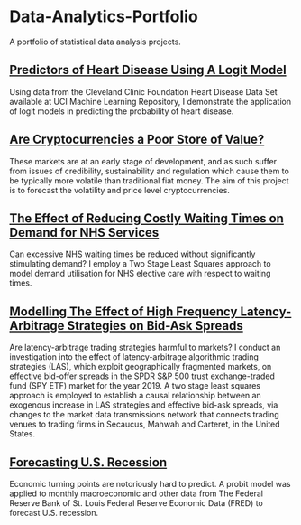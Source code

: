 # Data-Analytics-Portfolio

A portfolio of statistical data analysis projects.

## [Predictors of Heart Disease Using A Logit Model](https://rpubs.com/annaew/939427)

Using data from the Cleveland Clinic Foundation Heart Disease Data Set available at UCI Machine Learning Repository, I demonstrate the application of logit models in predicting the probability of heart disease.

## [Are Cryptocurrencies a Poor Store of Value?](https://rpubs.com/annaew/939436)

These markets are at an early stage of development, and as such suffer from issues of credibility, sustainability and regulation which cause them to be typically more volatile than traditional fiat money. The aim of this project is to forecast the volatility and price level cryptocurrencies.

## [The Effect of Reducing Costly Waiting Times on Demand for NHS Services](https://github.com/annakew/Data-Analytics-Portfolio/blob/main/The_Effect_of_Reducing_Costly_Waiting_Times_on_Demand_for_NHS_Services__Copy_.pdf)

Can excessive NHS waiting times be reduced without significantly stimulating demand? I employ a Two Stage Least Squares approach to model demand utilisation for NHS elective care with respect to waiting times.

## [Modelling The Effect of High Frequency Latency-Arbitrage Strategies on Bid-Ask Spreads](https://github.com/annakew/Data-Analytics-Portfolio/blob/main/Bid%20Ask%20Spreads.pdf)

Are latency-arbitrage trading strategies harmful to markets? I conduct an investigation into the effect of latency-arbitrage algorithmic trading strategies (LAS), which exploit geographically fragmented markets, on effective bid-offer spreads in the SPDR S\&P 500 trust exchange-traded fund (SPY ETF) market for the year 2019. A two stage least squares approach is employed to establish a causal relationship between an exogenous increase in LAS strategies and effective bid-ask spreads, via changes to the market data transmissions network that connects trading venues to trading firms in Secaucus, Mahwah and Carteret, in the United States.

## [Forecasting U.S. Recession](https://github.com/annakew/Data-Analytics-Portfolio/blob/main/Forecasting%20US%20Recession.pdf)

Economic turning points are notoriously hard to predict. A probit model was applied to monthly macroeconomic and other data from The Federal Reserve Bank of St. Louis Federal Reserve Economic Data (FRED) to forecast U.S. recession.

